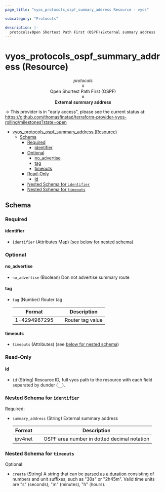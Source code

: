```yaml
---
page_title: "vyos_protocols_ospf_summary_address Resource - vyos"

subcategory: "Protocols"

description: |-
  protocols⯯Open Shortest Path First (OSPF)⯯External summary address
---
```


# vyos_protocols_ospf_summary_address (Resource)
<center>

*protocols*  
⯯  
Open Shortest Path First (OSPF)  
⯯  
**External summary address**


</center>

-> This provider is in "early access", please see the current status at: https://github.com/thomasfinstad/terraform-provider-vyos-rolling/milestones?state=open

<!--TOC-->

- [vyos_protocols_ospf_summary_address (Resource)](#vyos_protocols_ospf_summary_address-resource)
  - [Schema](#schema)
    - [Required](#required)
      - [identifier](#identifier)
    - [Optional](#optional)
      - [no_advertise](#no_advertise)
      - [tag](#tag)
      - [timeouts](#timeouts)
    - [Read-Only](#read-only)
      - [id](#id)
    - [Nested Schema for `identifier`](#nested-schema-for-identifier)
    - [Nested Schema for `timeouts`](#nested-schema-for-timeouts)

<!--TOC-->

<!-- schema generated by tfplugindocs -->
## Schema

### Required

#### identifier
- `identifier` (Attributes Map) (see [below for nested schema](#nestedatt--identifier))

### Optional

#### no_advertise
- `no_advertise` (Boolean) Don not advertise summary route
#### tag
- `tag` (Number) Router tag

    |  Format        &emsp;|  Description       |
    |----------------|--------------------|
    |  1-4294967295  &emsp;|  Router tag value  |
#### timeouts
- `timeouts` (Attributes) (see [below for nested schema](#nestedatt--timeouts))

### Read-Only

#### id
- `id` (String) Resource ID, full vyos path to the resource with each field separated by dunder (`__`).

<a id="nestedatt--identifier"></a>
### Nested Schema for `identifier`

Required:

- `summary_address` (String) External summary address

    |  Format   &emsp;|  Description                                  |
    |-----------|-----------------------------------------------|
    |  ipv4net  &emsp;|  OSPF area number in dotted decimal notation  |


<a id="nestedatt--timeouts"></a>
### Nested Schema for `timeouts`

Optional:

- `create` (String) A string that can be [parsed as a duration](https://pkg.go.dev/time#ParseDuration) consisting of numbers and unit suffixes, such as &#34;30s&#34; or &#34;2h45m&#34;. Valid time units are &#34;s&#34; (seconds), &#34;m&#34; (minutes), &#34;h&#34; (hours).
